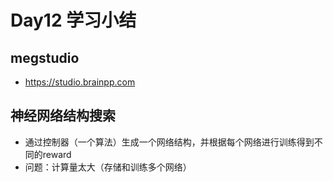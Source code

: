 # Day12 学习小结  

## megstudio 
+ https://studio.brainpp.com
## 神经网络结构搜索
+ 通过控制器（一个算法）生成一个网络结构，并根据每个网络进行训练得到不同的reward
+ 问题：计算量太大（存储和训练多个网络）


